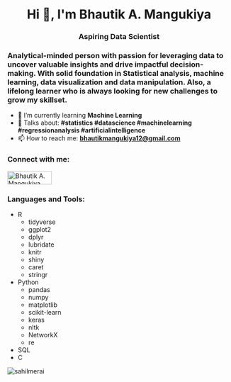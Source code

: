 <h1 align="center">Hi 👋, I'm Bhautik A. Mangukiya</h1>
<h3 align="center">Aspiring Data Scientist </h3>
<h3>Analytical-minded person with passion for leveraging data to uncover valuable insights and drive impactful decision-making. With solid foundation in Statistical analysis, machine learning, data visualization and data manipulation. Also, a lifelong learner who is always looking for new challenges to grow my skillset.</h3>


- 🌱 I’m currently learning **Machine Learning**
- 💬 Talks about: **#statistics #datascience #machinelearning #regressionanalysis #artificialintelligence**
- 📫 How to reach me: **bhautikmangukiya12@gmail.com**

<h3 align="left">Connect with me:</h3>
<p align="left">
<a href="https://www.linkedin.com/in/bhautik-a-mangukiya/" target="blank"><img align="center" src="https://img.shields.io/badge/LinkedIn-0077B5?style=for-the-badge&logo=linkedin&logoColor=white" alt="Bhautik A. Mangukiya" height="30" width="100" /></a>
</p>

<h3 align="left">Languages and Tools:</h3>
<ul>
  <li>R
    <ul>
      <li>tidyverse</li>
      <li>ggplot2</li>
      <li> dplyr</li>
      <li>lubridate</li>
      <li>knitr</li>
      <li>shiny</li>
      <li>caret</li>
      <li>stringr</li>
    </ul>
  </li>
  <li>Python
    <ul>
      <li>pandas</li>
      <li>numpy</li>
      <li>matplotlib</li>
      <li>scikit-learn</li>
      <li>keras</li>
      <li>nltk</li>
      <li>NetworkX</li>
      <li>re</li>
     </ul>
   <li>SQL</li>
   <li>C</li>
  </ul>

<p><img align="center" src="https://github-readme-stats.vercel.app/api/top-langs?username=bhautik-a-mangukiya&show_icons=true&locale=en&layout=compact" alt="sahilmerai" /></p>
